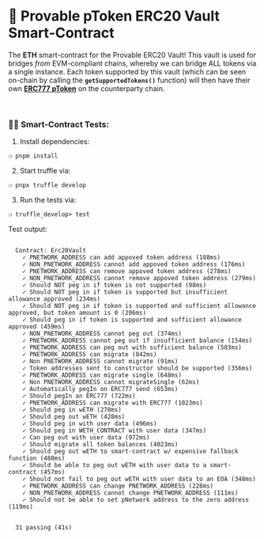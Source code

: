 # :page_with_curl: Provable pToken ERC20 Vault Smart-Contract

The __ETH__ smart-contract for the Provable ERC20 Vault! This vault is used for bridges _from_ EVM-compliant chains, whereby we can bridge ALL tokens via a single instance. Each token supported by this vault (which can be seen on-chain by calling the __`getSupportedTokens()`__ function) will then have their own __[ERC777 pToken](https://github.com/provable-things/ptokens-erc777-smart-contract)__ on the counterparty chain.

&nbsp;

### :guardsman: Smart-Contract Tests:

1) Install dependencies:

```
❍ pnpm install
```

2) Start truffle via:

```
❍ pnpx truffle develop
```

3) Run the tests via:

```
❍ truffle_develop> test
```

Test output:

```

  Contract: Erc20Vault
    ✓ PNETWORK_ADDRESS can add appoved token address (188ms)
    ✓ NON_PNETWORK_ADDRESS cannot add appoved token address (176ms)
    ✓ PNETWORK_ADDRESS can remove appoved token address (278ms)
    ✓ NON_PNETWORK_ADDRESS cannot remove appoved token address (279ms)
    ✓ Should NOT peg in if token is not supported (98ms)
    ✓ Should NOT peg in if token is supported but insufficient allowance approved (234ms)
    ✓ Should NOT peg in if token is supported and sufficient allowance approved, but token amount is 0 (206ms)
    ✓ Should peg in if token is supported and sufficient allowance approved (459ms)
    ✓ NON_PNETWORK_ADDRESS cannot peg out (374ms)
    ✓ PNETWORK_ADDRESS cannot peg out if insufficient balance (154ms)
    ✓ PNETWORK_ADDRESS can peg out with sufficient balance (503ms)
    ✓ PNETWORK_ADDRESS can migrate (842ms)
    ✓ Non PNETWORK_ADDRESS cannot migrate (91ms)
    ✓ Token addresses sent to constructor should be supported (356ms)
    ✓ PNETWORK_ADDRESS can migrate single (648ms)
    ✓ Non PNETWORK_ADDRESS cannot migrateSingle (62ms)
    ✓ Automatically pegIn on ERC777 send (653ms)
    ✓ Should pegIn an ERC777 (722ms)
    ✓ PNETWORK_ADDRESS can migrate with ERC777 (1023ms)
    ✓ Should peg in wETH (278ms)
    ✓ Should peg out wETH (428ms)
    ✓ Should peg in with user data (496ms)
    ✓ Should peg in WETH_CONTRACT with user data (347ms)
    ✓ Can peg out with user data (972ms)
    ✓ Should migrate all token balances (4023ms)
    ✓ Should peg out wETH to smart-contract w/ expensive fallback function (480ms)
    ✓ Should be able to peg out wETH with user data to a smart-contract (457ms)
    ✓ Should not fail to peg out wETH with user data to an EOA (348ms)
    ✓ PNETWORK_ADDRESS can change PNETWORK_ADDRESS (228ms)
    ✓ NON_PNETWORK_ADDRESS cannot change PNETWORK_ADDRESS (111ms)
    ✓ Should not be able to set pNetwork address to the zero address (119ms)


  31 passing (41s)

```
